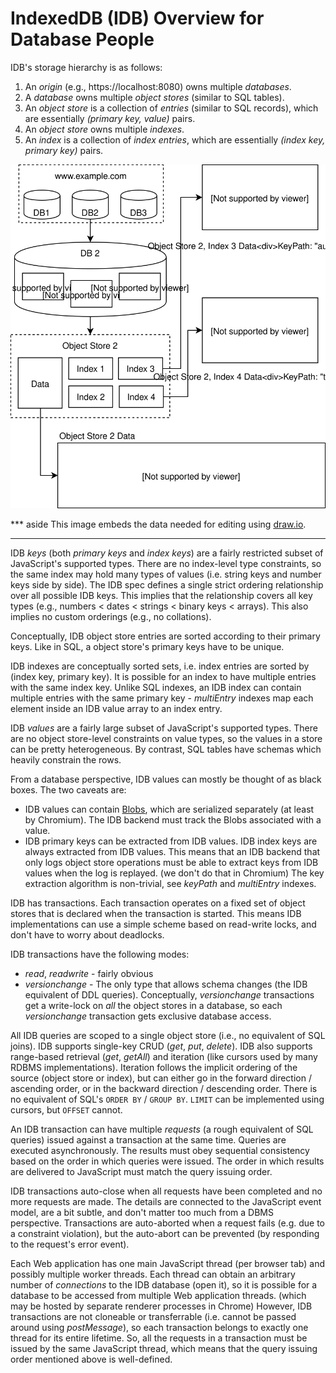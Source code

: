 # IndexedDB (IDB) Overview for Database People

IDB's storage hierarchy is as follows:

1. An *origin* (e.g., https://localhost:8080) owns multiple *databases*.
2. A *database* owns multiple *object stores* (similar to SQL tables).
3. An *object store* is a collection of *entries* (similar to SQL records),
   which are essentially *(primary key, value)* pairs.
4. An *object store* owns multiple *indexes*.
5. An *index* is a collection of *index entries*, which are essentially *(index
   key, primary key)* pairs.

![IndexedDB storage hierarchy overview](./idb_overview.svg)

*** aside
This image embeds the data needed for editing using [draw.io](https://github.com/jgraph/drawio).
***

IDB *keys* (both *primary keys* and *index keys*) are a fairly restricted subset
of JavaScript's supported types. There are no index-level type constraints, so
the same index may hold many types of values (i.e. string keys and number keys
side by side). The IDB spec defines a single strict ordering relationship over
all possible IDB keys. This implies that the relationship covers all key types
(e.g., numbers < dates < strings < binary keys < arrays). This also implies no
custom orderings (e.g., no collations).

Conceptually, IDB object store entries are sorted according to their primary
keys. Like in SQL, a object store's primary keys have to be unique.

IDB indexes are conceptually sorted sets, i.e. index entries are sorted by
(index key, primary key). It is possible for an index to have multiple entries
with the same index key. Unlike SQL indexes, an IDB index can contain multiple
entries with the same primary key - *multiEntry* indexes map each element inside
an IDB value array to an index entry.

IDB *values* are a fairly large subset of JavaScript's supported types. There
are no object store-level constraints on value types, so the values in a store
can be pretty heterogeneous. By contrast, SQL tables have schemas which heavily
constrain the rows.

From a database perspective, IDB values can mostly be thought of as black boxes.
The two caveats are:

* IDB values can contain
  [Blobs](https://developer.mozilla.org/en-US/docs/Web/API/Blob), which are
  serialized separately (at least by Chromium). The IDB backend must track the
  Blobs associated with a value.
* IDB primary keys can be extracted from IDB values. IDB index keys are always
  extracted from IDB values. This means that an IDB backend that only logs
  object store operations must be able to extract keys from IDB values when the
  log is replayed. (we don't do that in Chromium) The key extraction algorithm
  is non-trivial, see *keyPath* and *multiEntry* indexes.

IDB has transactions. Each transaction operates on a fixed set of object stores
that is declared when the transaction is started. This means IDB implementations
can use a simple scheme based on read-write locks, and don't have to worry about
deadlocks.

IDB transactions have the following modes:

* *read*, *readwrite* - fairly obvious
* *versionchange* - The only type that allows schema changes (the IDB
  equivalent of DDL queries). Conceptually, *versionchange* transactions get a
  write-lock on *all* the object stores in a database, so each *versionchange*
  transaction gets exclusive database access.

All IDB queries are scoped to a single object store (i.e., no equivalent of SQL
joins). IDB supports single-key CRUD (*get*, *put*, *delete*). IDB also supports
range-based retrieval (*get*, *getAll*) and iteration (like cursors used by many
RDBMS implementations). Iteration follows the implicit ordering of the source
(object store or index), but can either go in the forward direction / ascending
order, or in the backward direction / descending order. There is no equivalent
of SQL's `ORDER BY` / `GROUP BY`. `LIMIT` can be implemented using cursors, but
`OFFSET` cannot.

An IDB transaction can have multiple *requests* (a rough equivalent of SQL
queries) issued against a transaction at the same time. Queries are executed
asynchronously. The results must obey sequential consistency based on the order
in which queries were issued. The order in which results are delivered to
JavaScript must match the query issuing order.

IDB transactions auto-close when all requests have been completed and no more
requests are made. The details are connected to the JavaScript event model, are
a bit subtle, and don't matter too much from a DBMS perspective. Transactions
are auto-aborted when a request fails (e.g. due to a constraint violation), but
the auto-abort can be prevented (by responding to the request's error event).

Each Web application has one main JavaScript thread (per browser tab) and
possibly multiple worker threads. Each thread can obtain an arbitrary number of
*connections* to the IDB database (open it), so it is possible for a database to
be accessed from multiple Web application threads. (which may be hosted by
separate renderer processes in Chrome) However, IDB transactions are not
cloneable or transferrable (i.e. cannot be passed around using *postMessage*),
so each transaction belongs to exactly one thread for its entire lifetime. So,
all the requests in a transaction must be issued by the same JavaScript thread,
which means that the query issuing order mentioned above is well-defined.
